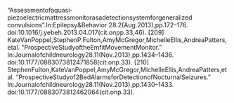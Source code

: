 “Assessmentofaquasi-piezoelectricmattressmonitorasadetectionsystemforgeneralized
convulsions”.In:Epilepsy&Behavior 28.2(Aug.2013),pp.172–176.
doi:10.1016/j.yebeh.2013.04.017(cit.onpp.33,46).
[209] KateVanPoppel,StephenP.Fulton,AmyMcGregor,MichelleEllis,AndreaPatters,etal.
“ProspectiveStudyoftheEmfitMovementMonitor.”
In:Journalofchildneurology28.11(Nov.2013),pp.1434–1436.
doi:10.1177/0883073812471858(cit.onp.33).
[210] StephenFulton,KateVanPoppel,AmyMcGregor,MichelleEllis,AndreaPatters,etal.
“ProspectiveStudyof2BedAlarmsforDetectionofNocturnalSeizures.”
In:Journalofchildneurology28.11(Nov.2013),pp.1430–1433.
doi:10.1177/0883073812462064(cit.onp.33).